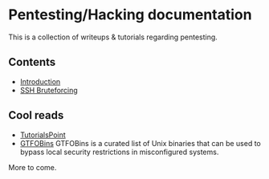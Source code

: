 # Pentesting/Hacking documentation

This is a collection of writeups & tutorials regarding pentesting.

## Contents

- [Introduction](general-intro.md)
- [SSH Bruteforcing](usecases/ssh-bruteforcing.md)

## Cool reads

- [TutorialsPoint](https://www.tutorialspoint.com/ethical_hacking/index.htm)
- [GTFOBins](https://gtfobins.github.io/) GTFOBins is a curated list of Unix binaries that can be used to bypass local security restrictions in misconfigured systems.

More to come.
